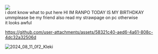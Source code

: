 ![](https://komarev.com/ghpvc/?username=ranpos&color=d95213) <br>
i dont know what to put here HI IM RANPO TODAY IS MY BIRTHDKAY <br>
ummplease be my friend also read my strawpage on pc otherwise <br>
it looks awful 

https://github.com/user-attachments/assets/58321c40-aed6-4a61-808c-4dc32a32506d

![2024_08_11_0f2_Kleki](https://github.com/user-attachments/assets/509c4996-ebf7-4d61-a2f9-c5ac1a5f70ee)
